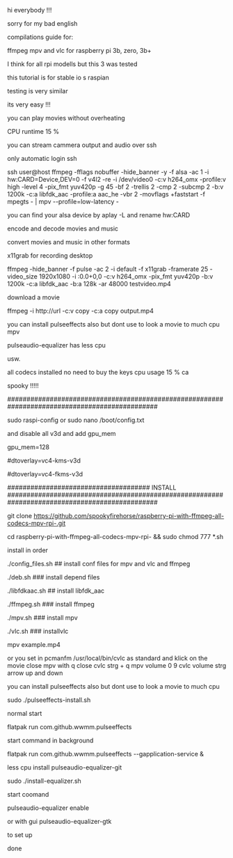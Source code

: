 hi everybody !!!

sorry for my bad english

compilations guide for:

ffmpeg mpv and vlc for raspberry pi 3b, zero, 3b+

I think for all rpi modells but this 3 was tested

this tutorial is for stable io s raspian

testing is very similar

its very easy !!!

you can play movies without overheating

CPU runtime 15 %

you can stream cammera output and audio over ssh

only automatic login ssh 

ssh user@host ffmpeg -fflags nobuffer  -hide_banner -y   -f alsa  -ac 1 -i hw:CARD=Device,DEV=0      -f v4l2  -re -i /dev/video0    -c:v h264_omx -profile:v high  -level 4  -pix_fmt yuv420p -g 45 -bf 2 -trellis 2 -cmp 2 -subcmp 2  -b:v 1200k  -c:a libfdk_aac  -profile:a aac_he -vbr 2 -movflags +faststart    -f  mpegts  - | mpv --profile=low-latency   -

you can find your alsa device by  aplay -L  and rename hw:CARD

encode and decode movies and music

convert movies and music in other formats

x11grab for recording desktop

ffmpeg  -hide_banner -f pulse -ac 2 -i default -f x11grab -framerate 25 -video_size 1920x1080 -i :0.0+0,0 -c:v h264_omx  -pix_fmt yuv420p  -b:v 1200k -c:a libfdk_aac -b:a 128k  -ar 48000   testvideo.mp4

download a movie 

ffmpeg -i http://url -c:v copy -c:a copy output.mp4

you can install pulseeffects also
but dont use to look a movie to much cpu mpv

pulseaudio-equalizer has less cpu

usw.

all codecs installed no need to buy the keys cpu usage 15 % ca 

spooky !!!!!

###############################################################################################

sudo raspi-config
or
sudo nano /boot/config.txt

and disable all v3d
and add gpu_mem

gpu_mem=128

#dtoverlay=vc4-kms-v3d

#dtoverlay=vc4-fkms-v3d

#####################################  INSTALL  ###############################################################################################


git clone https://github.com/spookyfirehorse/raspberry-pi-with-ffmpeg-all-codecs-mpv-rpi-.git

cd raspberry-pi-with-ffmpeg-all-codecs-mpv-rpi- && sudo chmod 777 *.sh

install in order

./config_files.sh  ## install conf files for mpv and  vlc and ffmpeg

./deb.sh   ### install depend files

./libfdkaac.sh   ## install libfdk_aac

./ffmpeg.sh      ### install ffmpeg

./mpv.sh        ### install mpv

./vlc.sh       ### installvlc


mpv example.mp4

or you set in pcmanfm /usr/local/bin/cvlc as standard
and klick on the movie
close mpv with q
close cvlc strg + q
mpv volume 0 9
cvlc volume strg arrow up and down


you can install pulseeffects also
but dont use to look a movie to much cpu 


sudo ./pulseeffects-install.sh

normal start 

flatpak run com.github.wwmm.pulseeffects

start command in background

flatpak run com.github.wwmm.pulseeffects --gapplication-service &


less cpu install pulseaudio-equalizer-git

sudo ./install-equalizer.sh

start coomand 

pulseaudio-equalizer enable

or with gui
pulseaudio-equalizer-gtk

to set up





done

